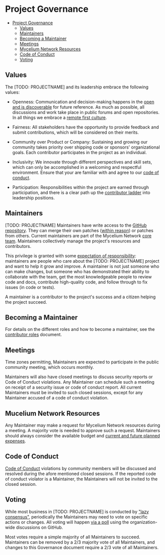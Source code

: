 # Project Governance

- [Project Governance](#project-governance)
  - [Values](#values)
  - [Maintainers](#maintainers)
  - [Becoming a Maintainer](#becoming-a-maintainer)
  - [Meetings](#meetings)
  - [Mycelium Network Resources](#mycelium-network-resources)
  - [Code of Conduct](#code-of-conduct)
  - [Voting](#voting)

## Values

The [TODO: PROJECTNAME] and its leadership embrace the following values:

- Openness: Communication and decision-making happens in the [open and is discoverable](https://github.com/orgs/The-Mycelium-Network/discussions) for future reference. As much as possible, all discussions and work take place in public forums and open repositories. In all things we embrace a [remote first culture](https://blog.doist.com/remote-first/#remote-first).

- Fairness: All stakeholders have the opportunity to provide feedback and submit
  contributions, which will be considered on their merits.

- Community over Product or Company: Sustaining and growing our community takes
  priority over shipping code or sponsors' organizational goals. Each
  contributor participates in the project as an individual.

- Inclusivity: We innovate through different perspectives and skill sets, which
  can only be accomplished in a welcoming and respectful environment. Ensure that
  your are familiar with and agree to our [code of conduct](CODE_OF_CONDUCT.md).

- Participation: Responsibilities within the project are earned through
  participation, and there is a clear path up the [contributor ladder](CONTRIBUTOR_ROLES.md)
  into leadership positions.

## Maintainers

[TODO: PROJECTNAME] Maintainers have write access to the [GitHub repository](TODO).
They can merge their own patches ([within reason](REVIEWING.md#maintainer-edge-cases)) or patches from others. Current maintainers
are part of the Mycelium Network [core team](https://github.com/orgs/The-Mycelium-Network/teams/tmn-core). Maintainers collectively manage the project's resources and contributors.

This privilege is granted with some [expectation of responsibility](CONTRIBUTOR_ROLES.md#maintainer-requirements): maintainers
are people who care about the [TODO: PROJECTNAME] project and want to help it grow and improve. A maintainer is not just someone who can make changes, but someone who has demonstrated their ability to collaborate with the team, get the most knowledgeable people to review code and docs, contribute high-quality code, and follow through to fix issues (in code or tests).

A maintainer is a contributor to the project's success and a citizen helping the project succeed.

## Becoming a Maintainer

For details on the different roles and how to become a maintainer, see the [contributor roles](CONTRIBUTOR_ROLES.md) document.

## Meetings

Time zones permitting, Maintainers are expected to participate in the public community meeting, which occurs monthly.

Maintainers will also have closed meetings to discuss security reports or Code of Conduct violations. Any Maintainer can schedule such a meeting on receipt of a security issue or code of conduct report. All current Maintainers must be invited to such closed sessions, except for any Maintainer accused of a code of conduct violation.

## Mucelium Network Resources

Any Maintainer may make a request for Mycelium Network resources during a meeting. A majority vote is needed to approve such a request. Maintainers should always consider the available budget and [current and future planned expenses](https://opencollective.com/the-mycelium-network#category-BUDGET).

## Code of Conduct

[Code of Conduct](CODE_OF_CONDUCT.md) violations by community members will be discussed and resolved during the afore mentioned closed sessions. If the reported code of conduct violator is a Maintainer, the Maintainers will not be invited to the closed session.

## Voting

While most business in [TODO: PROJECTNAME] is conducted by ["lazy consensus"](https://community.apache.org/committers/lazyConsensus.html), periodically the Maintainers may need to vote on specific actions or changes. All voting will happen [via a poll](https://github.com/orgs/The-Mycelium-Network/discussions/categories/polls) using the organization-wide discussions on GitHub.

Most votes require a simple majority of all Maintainers to succeed. Maintainers can be removed by a 2/3 majority vote of all Maintainers, and changes to this Governance document require a 2/3 vote of all Maintainers.
